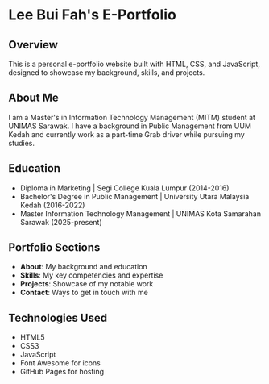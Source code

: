 # Lee Bui Fah's E-Portfolio

## Overview
This is a personal e-portfolio website built with HTML, CSS, and JavaScript, designed to showcase my background, skills, and projects.

## About Me
I am a Master's in Information Technology Management (MITM) student at UNIMAS Sarawak. I have a background in Public Management from UUM Kedah and currently work as a part-time Grab driver while pursuing my studies.

## Education
- Diploma in Marketing | Segi College Kuala Lumpur (2014-2016)
- Bachelor's Degree in Public Management | University Utara Malaysia Kedah (2016-2022)
- Master Information Technology Management | UNIMAS Kota Samarahan Sarawak (2025-present)

## Portfolio Sections
- **About**: My background and education
- **Skills**: My key competencies and expertise
- **Projects**: Showcase of my notable work
- **Contact**: Ways to get in touch with me

## Technologies Used
- HTML5
- CSS3
- JavaScript
- Font Awesome for icons
- GitHub Pages for hosting
